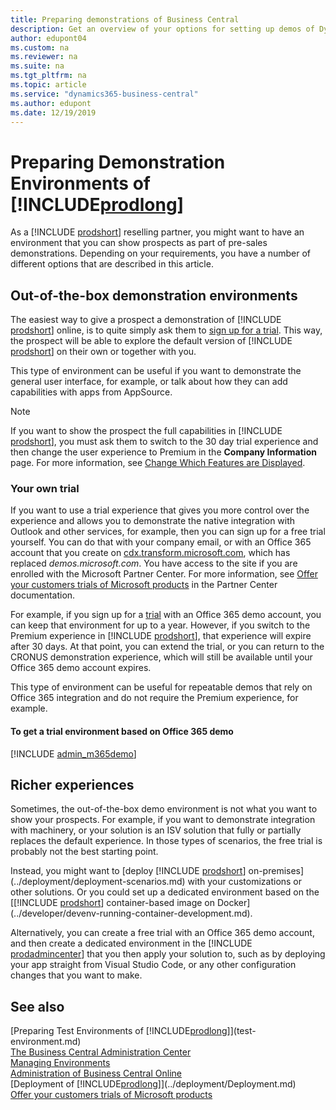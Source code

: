 ```yaml
---
title: Preparing demonstrations of Business Central
description: Get an overview of your options for setting up demos of Dynamics 365 Business Central
author: edupont04
ms.custom: na
ms.reviewer: na
ms.suite: na
ms.tgt_pltfrm: na
ms.topic: article
ms.service: "dynamics365-business-central"
ms.author: edupont
ms.date: 12/19/2019
---
```

# Preparing Demonstration Environments of [!INCLUDE[prodlong](../developer/includes/prodlong.md)]

As a [!INCLUDE [prodshort](../developer/includes/prodshort.md)] reselling partner, you might want to have an environment that you can show prospects as part of pre-sales demonstrations. Depending on your requirements, you have a number of different options that are described in this article.  

## Out-of-the-box demonstration environments

The easiest way to give a prospect a demonstration of [!INCLUDE [prodshort](../developer/includes/prodshort.md)] online, is to quite simply ask them to [sign up for a trial](https://trials.dynamics.com/Dynamics365/Signup/BusinessCentral). This way, the prospect will be able to explore the default version of [!INCLUDE [prodshort](../developer/includes/prodshort.md)] on their own or together with you.  

This type of environment can be useful if you want to demonstrate the general user interface, for example, or talk about how they can add capabilities with apps from AppSource.  

> [!NOTE]
> If you want to show the prospect the full capabilities in [!INCLUDE [prodshort](../developer/includes/prodshort.md)], you must ask them to switch to the 30 day trial experience and then change the user experience to Premium in the **Company Information** page. For more information, see [Change Which Features are Displayed](/dynamics365/business-central/ui-experiences).

### Your own trial

If you want to use a trial experience that gives you more control over the experience and allows you to demonstrate the native integration with Outlook and other services, for example, then you can sign up for a free trial yourself. You can do that with your company email, or with an Office 365 account that you create on [cdx.transform.microsoft.com](https://cdx.transform.microsoft.com/), which has replaced *demos.microsoft.com*. You have access to the site if you are enrolled with the Microsoft Partner Center. For more information, see [Offer your customers trials of Microsoft products](/partner-center/offer-your-customers-trials-of-microsoft-products) in the Partner Center documentation.  

For example, if you sign up for a [trial](https://trials.dynamics.com/Dynamics365/Signup/BusinessCentral) with an Office 365 demo account, you can keep that environment for up to a year. However, if you switch to the Premium experience in [!INCLUDE [prodshort](../developer/includes/prodshort.md)], that experience will expire after 30 days. At that point, you can extend the trial, or you can return to the CRONUS demonstration experience, which will still be available until your Office 365 demo account expires.  

This type of environment can be useful for repeatable demos that rely on Office 365 integration and do not require the Premium experience, for example.  

#### To get a trial environment based on Office 365 demo

[!INCLUDE [admin_m365demo](../developer/includes/admin_m365demo.md)]

## Richer experiences

Sometimes, the out-of-the-box demo environment is not what you want to show your prospects. For example, if you want to demonstrate integration with machinery, or your solution is an ISV solution that fully or partially replaces the default experience. In those types of scenarios, the free trial is probably not the best starting point.  

Instead, you might want to [deploy [!INCLUDE [prodshort](../developer/includes/prodshort.md)] on-premises](../deployment/deployment-scenarios.md) with your customizations or other solutions. Or you could set up a dedicated environment based on the [[!INCLUDE [prodshort](../developer/includes/prodshort.md)] container-based image on Docker](../developer/devenv-running-container-development.md).  

Alternatively, you can create a free trial with an Office 365 demo account, and then create a dedicated environment in the [!INCLUDE [prodadmincenter](../developer/includes/prodadmincenter.md)] that you then apply your solution to, such as by deploying your app straight from Visual Studio Code, or any other configuration changes that you want to make.

## See also

[Preparing Test Environments of [!INCLUDE[prodlong](../developer/includes/prodlong.md)]](test-environment.md)  
[The Business Central Administration Center](tenant-admin-center.md)  
[Managing Environments](tenant-admin-center-environments.md)  
[Administration of Business Central Online](tenant-administration.md)  
[Deployment of [!INCLUDE[prodlong](../developer/includes/prodlong.md)]](../deployment/Deployment.md)  
[Offer your customers trials of Microsoft products](/partner-center/offer-your-customers-trials-of-microsoft-products)  

